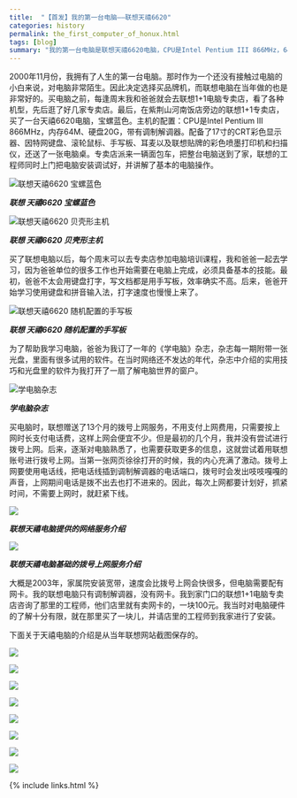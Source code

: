 ```yaml
---
title:  "【首发】我的第一台电脑——联想天禧6620"
categories: history
permalink: the_first_computer_of_honux.html
tags: [blog]
summary: "我的第一台电脑是联想天禧6620电脑，CPU是Intel Pentium III 866MHz，64M内存、20G硬盘、810e主板的集成显卡、17寸CRT显示器。记得是2000年11月，我爸和我一起去买的，那时的景象还历历在目。算起来距今也23年了，主机我还一直保留着。"
---
```


2000年11月份，我拥有了人生的第一台电脑。那时作为一个还没有接触过电脑的小白来说，对电脑非常陌生。因此决定选择买品牌机，而联想电脑在当年做的也是非常好的。买电脑之前，每逢周末我和爸爸就会去联想1+1电脑专卖店，看了各种机型，先后逛了好几家专卖店。最后，在紫荆山河南饭店旁边的联想1+1专卖店，买了一台天禧6620电脑，宝螺蓝色。主机的配置：CPU是Intel Pentium III 866MHz，内存64M、硬盘20G，带有调制解调器。配备了17寸的CRT彩色显示器、因特网键盘、滚轮鼠标、手写板、耳麦以及联想贴牌的彩色喷墨打印机和扫描仪，还送了一张电脑桌。专卖店派来一辆面包车，把整台电脑送到了家，联想的工程师同时上门把电脑安装调试好，并讲解了基本的电脑操作。

![联想天禧6620 宝螺蓝色](/images/blogs/Legend_TX6620_1.jpg)

***联想 天禧6620 宝螺蓝色***

![联想天禧6620 贝壳形主机](/images/blogs/Legend_TX6620_2.jpg)

***联想 天禧6620 贝壳形主机***

买了联想电脑以后，每个周末可以去专卖店参加电脑培训课程，我和爸爸一起去学习，因为爸爸单位的很多工作也开始需要在电脑上完成，必须具备基本的技能。最初，爸爸不太会用键盘打字，写文档都是用手写板，效率确实不高。后来，爸爸开始学习使用键盘和拼音输入法，打字速度也慢慢上来了。

![联想天禧6620 随机配置的手写板](/images/blogs/Legend_TX6620_3.jpg)

***联想 天禧6620 随机配置的手写板***

为了帮助我学习电脑，爸爸为我订了一年的《学电脑》杂志，杂志每一期附带一张光盘，里面有很多试用的软件。在当时网络还不发达的年代，杂志中介绍的实用技巧和光盘里的软件为我打开了一扇了解电脑世界的窗户。

![学电脑杂志](/images/blogs/XueDiannao.jpg)

***学电脑杂志***

买电脑时，联想赠送了13个月的拨号上网服务，不用支付上网费用，只需要按上网时长支付电话费，这样上网会便宜不少。但是最初的几个月，我并没有尝试进行拨号上网。后来，逐渐对电脑熟悉了，也需要获取更多的信息，这就尝试着用联想账号进行拨号上网。当第一张网页徐徐打开的时候，我的内心充满了激动。拨号上网要使用电话线，把电话线插到调制解调器的电话端口，拨号时会发出吱吱嘎嘎的声音，上网期间电话是拨不出去也打不进来的。因此，每次上网都要计划好，抓紧时间，不需要上网时，就赶紧下线。

<a target="_blank" href="/images/blogs/Legend_TX_Web10.png"><img src="/images/blogs/Legend_TX_Web10.png"></a>

***联想天禧电脑提供的网络服务介绍***

<a target="_blank" href="/images/blogs/Legend_TX_Web11.png"><img src="/images/blogs/Legend_TX_Web11.png"></a>

***联想天禧电脑基础的拨号上网服务介绍***

大概是2003年，家属院安装宽带，速度会比拨号上网会快很多，但电脑需要配有网卡。我的联想电脑只有调制解调器，没有网卡。我到家门口的联想1+1电脑专卖店咨询了那里的工程师，他们店里就有卖网卡的，一块100元。我当时对电脑硬件的了解十分有限，就在那里买了一块儿，并请店里的工程师到我家进行了安装。

下面关于天禧电脑的介绍是从当年联想网站截图保存的。

<a target="_blank" href="/images/blogs/Legend_TX_Web01.png"><img src="/images/blogs/Legend_TX_Web01.png"></a>

<a target="_blank" href="/images/blogs/Legend_TX_Web02.png"><img src="/images/blogs/Legend_TX_Web02.png"></a>

<a target="_blank" href="/images/blogs/Legend_TX_Web03.png"><img src="/images/blogs/Legend_TX_Web03.png"></a>

<a target="_blank" href="/images/blogs/Legend_TX_Web04.png"><img src="/images/blogs/Legend_TX_Web04.png"></a>

<a target="_blank" href="/images/blogs/Legend_TX_Web05.png"><img src="/images/blogs/Legend_TX_Web05.png"></a>

<a target="_blank" href="/images/blogs/Legend_TX_Web06.png"><img src="/images/blogs/Legend_TX_Web06.png"></a>

<a target="_blank" href="/images/blogs/Legend_TX_Web07.png"><img src="/images/blogs/Legend_TX_Web07.png"></a>

<a target="_blank" href="/images/blogs/Legend_TX_Web08.png"><img src="/images/blogs/Legend_TX_Web08.png"></a>

{% include links.html %}
